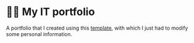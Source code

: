  # 🧑‍💻 My IT portfolio 

A portfolio that I created using this [template](https://github.com/saadpasta/developerFolio), with which I just had to modify some personal information.
